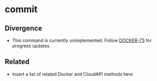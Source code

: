 # commit

## Divergence

- This command is currently unimplemented. Follow [DOCKER-73](http://smartos.org/bugview/DOCKER-73) for progress updates.

## Related

- Insert a list of related Docker and CloudAPI methods here
